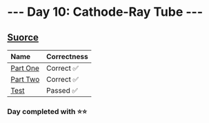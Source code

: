 # --- Day 10: Cathode-Ray Tube ---

## [Suorce](http://adventofcode.com/2022/day/10)

| Name                                                                                       | Correctness |
| :----------------------------------------------------------------------------------------- | :---------- |
| [Part One](https://github.com/ssynowiec/AdventOfCode/blob/main/2022/Day%20010/part-one.js) | Correct ✅  |
| [Part Two](https://github.com/ssynowiec/AdventOfCode/blob/main/2022/Day%20010/part-two.js) | Correct ✅  |
| [Test](https://github.com/ssynowiec/AdventOfCode/blob/main/2022/Day%20010/test.js)         | Passed ✅   |

### Day completed with ⭐⭐
